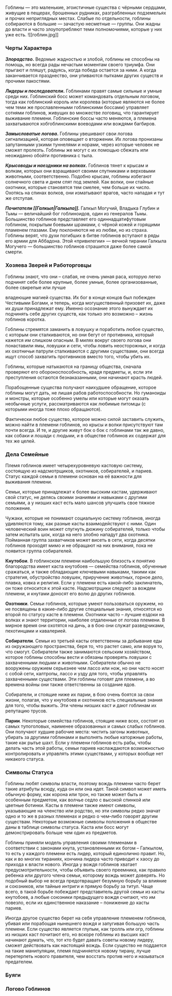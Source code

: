 Гоблины — это маленькие, эгоистичные существа с чёрными сердцами, живущие в пещерах, брошенных рудниках, разграбленных подземельях и прочих неприглядных местах. Слабые по отдельности, гоблины собираются в большие — зачастую несметные — группы. Они жадны до власти и часто злоупотребляют теми полномочиями, которые у них уже есть.
![[гоблин.jpg]]
### Черты Характера
**_Злорадство_.** Ведомые жадностью и злобой, гоблины не способны на помощь, но всегда рады нечастым моментам своего триумфа. Они прыгают и пляшут, радуясь, когда победа остается за ними. А когда заканчивается празднество, они упиваются пытками других существ и прочими пакостями.

**_Лидеры и последователи_.** Гоблинами правят самые сильные и умные среди них. Гоблинский босс может командовать отдельным логовом, тогда как гоблинский король или королева (которые являются не более чем теми же прославленными гоблинскими боссами) управляет сотнями гоблинов, живущих во множестве логовищ, что гарантирует выживание племени. Гоблинские боссы часто меняются, а племена захватываются хобгоблинскими воеводами или вождями багбиров.

**_Замысловатые логова_.** Гоблины увешивают свои логова сигнализацией, которая оповещает о вторжении. Их логова пронизаны запутанными узкими туннелями и норами, через которые человек не сможет пролезть. Гоблины же могут с их помощью сбежать или неожиданно обойти противника с тыла.

**_Крысоводы и наездники на волках_.** Гоблинов тянет к крысам и волкам, которых они взращивают своими спутниками и верховыми животными, соответственно. Подобно крысам, гоблины избегают солнечного света и днем спят под землей. Как волки, они стайные охотники, которые становятся тем смелее, чем больше их число. Охотясь на спинах волков, они изматывают врагов, часто нападая и тут же отступая.

**_Почитатели [[Галкыл|Галкыла]]._** Галкыл Могучий, Владыка Глубин и Тьмы — величайший бог гоблиноидов, один из генералов Тьмы. Большинство гоблинов представляет его одиннадцатифутовым гоблином, покрытым боевыми шрамами, с чёрной кожей и горящими пламенем глазами. Ему поклоняются не из любви, но из страха. Гоблины верят, что духи погибших в битве гоблинов вступают в ряды его армии для Аббадона. Этой «привилегии» — вечной тирании Галкыла Могучего — большинство гоблинов страшится даже более самой смерти.

### Хозяева Зверей и Работорговцы
Гоблины знают, что они – слабая, не очень умная раса, которую легко подчинят себе более крупные, более умные, более организованные, более свирепые или лучше

владеющие магией существа. Их бог в конце концов был побежден Честивыми Богами, и теперь, когда могущественный призовет их, даже их души принадлежат ему. Именно осознание этого вынуждает их подчинять себе других существ, как только это возможно – жизнь гоблинов коротка.

Гоблины стремятся заманить в ловушку и поработить любое существо, с которым они сталкиваются, но они бегут от противника, который кажется им слишком опасным. В милях вокруг своего логова они понаставили ямы, ловушки и сети, чтобы ловить неосторожных, и когда их охотничьи патрули сталкиваются с другими существами, они всегда ищут способ захватить противников вместо того, чтобы убить их.

Гоблины, которые натыкаются на границу общества, сначала проверяют его обороноспособность, крадя предметы, и, если эти преступления остаются безнаказанными, они начинают красть людей.

Порабощенные существа получают наихудшее обращение, которое гоблины могут дать, не лишая рабов работоспособности. Но гуманоиды и монстры, которые особенно умелы или которые могут оказать необычные услуги, рассматриваются как любимые питомцы (с которыми иногда тоже плохо обращаются).

Фактически любое существо, которое можно силой заставить служить, можно найти в племени гоблинов, но крысы и волки присутствуют там почти всегда. И те, и другие живут бок о бок с гоблинами так же давно, как собаки и лошади с людьми, и в обществе гоблинов их содержат для тех же целей.
### Дела Семейные 
Племя гоблинов имеет четырехуровневую кастовую систему, состоящую из надсмотрщиков, охотников, собирателей, и париев. Статус каждой семьи в племени основан на её важности для выживания племени.

Семьи, которые принадлежат к более высоким кастам, удерживают свой статус, не делясь своими знаниями и навыками с другими семьями, а у низших каст есть мало шансов улучшить свое тяжкое положение.

Чужаки, которые не понимают социальную систему гоблинов, иногда удивляются тому, как разные касты взаимодействуют с ними. Один человеческий воин может спугнуть дюжину собирателей, только чтобы затем испытать шок, когда на него злобно нападут два охотника. Пойманная группа захватчиков может висеть в сети, когда десятки гоблинов проходят мимо и не обращают на них внимания, пока не появится группа собирателей.

**Кнутобои**. В гоблинском племени наибольшую близость к понятию благородства имеет каста кнутобоев — семейства гоблинов, обученные сражаться, и также обладающие ключевыми навыками, такими как стратегия, обустройство ловушек, приручение животных, горное дело, плавка, ковка и религия. Если у племени есть какой–либо заклинатель, он тоже относится к этой касте. Надсмотрщики следуют за вождем племени, и кнутами доносят его волю до других гоблинов.

**Охотники**. Семьи гоблинов, которые умеют пользоваться оружием, но не посвящены в какие–либо другие специальные знания, относятся ко второй по статусу касте в племени. Охотники часто – лучшие ездоки на волках и знают территории, наиболее отдаленные от логова племени. В мирное время они охотятся на дичь, а в бою они служат разведчиками, пехотинцами и кавалерией.

**Собиратели**. Семьи из третьей касты ответственны за добывание еды из окружающего пространства, беря то, что растет само, или воруя то, что смогут. Собиратели также занимаются сельским хозяйством, которое гоблины способны вести и обязаны проверять ловушки с захваченными людьми и животными. Собиратели обычно не вооружены оружием серьезнее чем лассо или нож, но они часто носят с собой сети, калтропы, лассо и узду для того, чтобы управлять захваченными существами. Эти гоблины готовят для племени, а во времена войны они также ответственны за создание ядов.

Собиратели, и стоящие ниже их парии, в бою очень боятся за свои жизни, полагая, что у кнутобоев и охотников есть специальные знания для того, чтобы выжить. Эти члены низших каст и дают гоблинам их репутацию трусов.

**Парии**. Некоторые семейства гоблинов, стоящие ниже всех, состоят из самых тупоголовых, наименее образованных и самых слабых гоблинов. Они получают худшие рабочие места: чистить загоны животных, убирать за другими гоблинами и выполнять любые каторжные работы, такие как рытье шахт. Если у племени гоблинов есть рабы, чтобы делать часть этой работы, семьи париев наслаждаются возможностью контролировать и управлять этими существами, у которых вообще нет никакого статуса.
### Символы Статуса 
Гоблины любят символы власти, поэтому вождь племени часто берет такие атрибуты всюду, куда он или она идет. Такой символ может иметь обычную форму, как корона или трон, но также может быть и особенным предметом, как волчье седло с высокой спинкой или цветные ботинки. Касты в племени также имеют символы, указывающие на членство или родство, но эти символы редко значат одно и то же в разных племенах и редко о чем–либо говорят другим существам. Некоторые возможные символы положения в обществе даны в таблице символы статуса. Каста или босс могут демонстрировать больше чем один из предметов.

Гоблины приняли модель управления своими племенами в соответствии с законами кнута, установленными их богом – Галкылом, то есть у каждого племени есть лидер, который единолично правит. Но, как и во многих тираниях, кончина лидера часто приводит к хаосу до прихода к власти нового. Иногда у вождя гоблинов хватает предусмотрительности, чтобы объявить своего преемника, как правило ребенка или другого члена семьи, которому вождь может доверять. Но подобный выбор не всегда предотвращает безумную борьбу за влияние и союзников, или тайные интриги и прямую борьбу за титул. Чаще всего, в такой борьбе побеждает представитель другой семьи из касты кнутобоев, а любые союзники предыдущего вождя считают, что им повезло, если их единственное наказание – понижение до касты париев.

Иногда другое существо берет на себя управление племенем гоблинов, убивая или порабощая нынешнего вождя и запугивая большую часть племени. Если существо является глупым, как тролль или огр, гоблины из низших каст почитают его, но вскоре гоблины из высших каст начинают думать, что, тот кто будет давать советы новому лидеру, сможет действовать как настоящий вождь. Если существо не поддается на такие манипуляции, племя подчиняется новому тирану, лучше перетерпеть нового правителя, чем восстать против него и называться предателем.

### Буяги 

### Логово Гоблинов 



